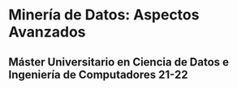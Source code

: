 # Minería de Datos: Aspectos Avanzados

## Máster Universitario en Ciencia de Datos e Ingeniería de Computadores 21-22
